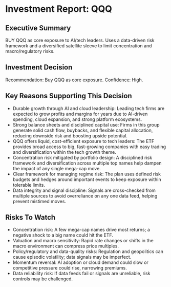 # Investment Report: QQQ
## Executive Summary
BUY QQQ as core exposure to AI/tech leaders. Uses a data-driven risk framework and a diversified satellite sleeve to limit concentration and macro/regulatory risks.

## Investment Decision
Recommendation: Buy QQQ as core exposure. Confidence: High.

## Key Reasons Supporting This Decision
- Durable growth through AI and cloud leadership: Leading tech firms are expected to grow profits and margins for years due to AI-driven spending, cloud expansion, and strong platform ecosystems.
- Strong balance sheets and disciplined capital use: Firms in this group generate solid cash flow, buybacks, and flexible capital allocation, reducing downside risk and boosting upside potential.
- QQQ offers liquid, cost-efficient exposure to tech leaders: The ETF provides broad access to big, fast-growing companies with easy trading and diversification within the tech growth theme.
- Concentration risk mitigated by portfolio design: A disciplined risk framework and diversification across multiple top names help dampen the impact of any single mega-cap move.
- Clear framework for managing regime risk: The plan uses defined risk budgets and hedges around important events to keep exposure within tolerable limits.
- Data integrity and signal discipline: Signals are cross-checked from multiple sources to avoid overreliance on any one data feed, helping prevent mistimed moves.

## Risks To Watch
- Concentration risk: A few mega-cap names drive most returns; a negative shock to a big name could hit the ETF.
- Valuation and macro sensitivity: Rapid rate changes or shifts in the macro environment can compress price multiples.
- Policy/regulatory and data-quality risks: Regulation and geopolitics can cause episodic volatility; data signals may be imperfect.
- Momentum reversal: AI adoption or cloud demand could slow or competitive pressure could rise, narrowing premiums.
- Data reliability risk: If data feeds fail or signals are unreliable, risk controls may be challenged.